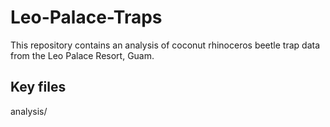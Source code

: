 # Leo-Palace-Traps

This repository contains an analysis of coconut rhinoceros beetle trap data from the Leo Palace Resort, Guam.

## Key files

analysis/
